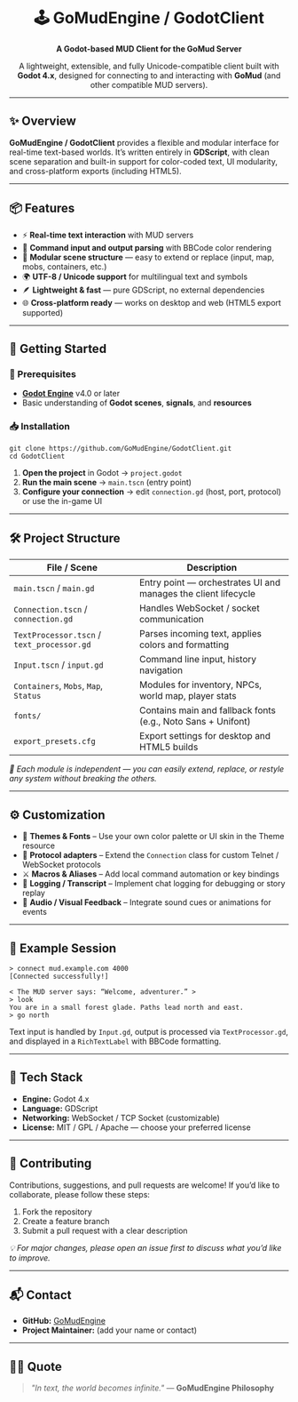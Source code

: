 <h1 align="center">🕹️ GoMudEngine / GodotClient</h1>
<p align="center"><b>A Godot-based MUD Client for the GoMud Server</b></p>

<p align="center">
A lightweight, extensible, and fully Unicode-compatible client built with <b>Godot 4.x</b>, 
designed for connecting to and interacting with <b>GoMud</b> (and other compatible MUD servers).
</p>

<hr>

<h2>✨ Overview</h2>
<p>
<b>GoMudEngine / GodotClient</b> provides a flexible and modular interface for real-time text-based worlds. 
It’s written entirely in <b>GDScript</b>, with clean scene separation and built-in support for color-coded text, 
UI modularity, and cross-platform exports (including HTML5).
</p>

<hr>

<h2>📦 Features</h2>
<ul>
  <li>⚡ <b>Real-time text interaction</b> with MUD servers</li>
  <li>💬 <b>Command input and output parsing</b> with BBCode color rendering</li>
  <li>🧩 <b>Modular scene structure</b> — easy to extend or replace (input, map, mobs, containers, etc.)</li>
  <li>🌍 <b>UTF-8 / Unicode support</b> for multilingual text and symbols</li>
  <li>🪶 <b>Lightweight & fast</b> — pure GDScript, no external dependencies</li>
  <li>🌐 <b>Cross-platform ready</b> — works on desktop and web (HTML5 export supported)</li>
</ul>

<hr>

<h2>🚀 Getting Started</h2>

<h3>🔧 Prerequisites</h3>
<ul>
  <li><a href="https://godotengine.org/download"><b>Godot Engine</b></a> v4.0 or later</li>
  <li>Basic understanding of <b>Godot scenes</b>, <b>signals</b>, and <b>resources</b></li>
</ul>

<h3>📥 Installation</h3>
<pre><code>git clone https://github.com/GoMudEngine/GodotClient.git
cd GodotClient
</code></pre>

<ol>
  <li><b>Open the project</b> in Godot → <code>project.godot</code></li>
  <li><b>Run the main scene</b> → <code>main.tscn</code> (entry point)</li>
  <li><b>Configure your connection</b> → edit <code>connection.gd</code> (host, port, protocol) or use the in-game UI</li>
</ol>

<hr>

<h2>🛠️ Project Structure</h2>

<table>
<thead>
<tr><th>File / Scene</th><th>Description</th></tr>
</thead>
<tbody>
<tr><td><code>main.tscn</code> / <code>main.gd</code></td><td>Entry point — orchestrates UI and manages the client lifecycle</td></tr>
<tr><td><code>Connection.tscn</code> / <code>connection.gd</code></td><td>Handles WebSocket / socket communication</td></tr>
<tr><td><code>TextProcessor.tscn</code> / <code>text_processor.gd</code></td><td>Parses incoming text, applies colors and formatting</td></tr>
<tr><td><code>Input.tscn</code> / <code>input.gd</code></td><td>Command line input, history navigation</td></tr>
<tr><td><code>Containers</code>, <code>Mobs</code>, <code>Map</code>, <code>Status</code></td><td>Modules for inventory, NPCs, world map, player stats</td></tr>
<tr><td><code>fonts/</code></td><td>Contains main and fallback fonts (e.g., Noto Sans + Unifont)</td></tr>
<tr><td><code>export_presets.cfg</code></td><td>Export settings for desktop and HTML5 builds</td></tr>
</tbody>
</table>

<p><i>🧠 Each module is independent — you can easily extend, replace, or restyle any system without breaking the others.</i></p>

<hr>

<h2>⚙️ Customization</h2>
<ul>
  <li>🎨 <b>Themes & Fonts</b> – Use your own color palette or UI skin in the Theme resource</li>
  <li>🧮 <b>Protocol adapters</b> – Extend the <code>Connection</code> class for custom Telnet / WebSocket protocols</li>
  <li>⚔️ <b>Macros & Aliases</b> – Add local command automation or key bindings</li>
  <li>📜 <b>Logging / Transcript</b> – Implement chat logging for debugging or story replay</li>
  <li>🔔 <b>Audio / Visual Feedback</b> – Integrate sound cues or animations for events</li>
</ul>

<hr>

<h2>🧾 Example Session</h2>

<pre><code>&gt; connect mud.example.com 4000
[Connected successfully!]

&lt; The MUD server says: “Welcome, adventurer.” &gt;
&gt; look
You are in a small forest glade. Paths lead north and east.
&gt; go north
</code></pre>

<p>Text input is handled by <code>Input.gd</code>, output is processed via <code>TextProcessor.gd</code>, and displayed in a <code>RichTextLabel</code> with BBCode formatting.</p>

<hr>

<h2>🧰 Tech Stack</h2>
<ul>
  <li><b>Engine:</b> Godot 4.x</li>
  <li><b>Language:</b> GDScript</li>
  <li><b>Networking:</b> WebSocket / TCP Socket (customizable)</li>
  <li><b>License:</b> MIT / GPL / Apache — choose your preferred license</li>
</ul>

<hr>

<h2>🤝 Contributing</h2>
<p>Contributions, suggestions, and pull requests are welcome!  
If you’d like to collaborate, please follow these steps:</p>

<ol>
  <li>Fork the repository</li>
  <li>Create a feature branch</li>
  <li>Submit a pull request with a clear description</li>
</ol>

<p><i>💡 For major changes, please open an issue first to discuss what you’d like to improve.</i></p>

<hr>

<h2>📬 Contact</h2>
<ul>
  <li><b>GitHub:</b> <a href="https://github.com/GoMudEngine">GoMudEngine</a></li>
  <li><b>Project Maintainer:</b> (add your name or contact)</li>
</ul>

<hr>

<h2>🧙‍♂️ Quote</h2>
<blockquote><i>"In text, the world becomes infinite."</i> — <b>GoMudEngine Philosophy</b></blockquote>

